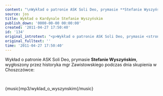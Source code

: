 ```yaml
---
content: "\nWykład o patronie ASK Soli Deo, prymasie **Stefanie Wyszyńskim**, wygłoszony przez historyka mgr Zawistowskiego podczas dnia skupienia w Choszczówce:\n\r\n\n\_\n\r\n\n{music}mp3/wyklad_o_wyszynskim{/music}\n"
source: jos
title: Wykład o Kardynale Stefanie Wyszyńskim
publish_down: '0000-00-00 00:00:00'
created: '2011-04-27 17:50:40'
id: '134'
original_introtext: "<p>Wykład o patronie ASK Soli Deo, prymasie <strong>Stefanie Wyszyńskim</strong>, wygłoszony przez historyka mgr Zawistowskiego podczas dnia skupienia w Choszczówce:</p>\r\n<p>\_</p>\r\n<p>{music}mp3/wyklad_o_wyszynskim{/music}</p>"
original_fulltext: ''
time: '2011-04-27 17:50:40'
---
```

Wykład o patronie ASK Soli Deo, prymasie **Stefanie Wyszyńskim**, wygłoszony przez historyka mgr Zawistowskiego podczas dnia skupienia w Choszczówce:


 


{music}mp3/wyklad_o_wyszynskim{/music}


<!--{{json:{"created_date":"2011-04-27 17:50:40","publish_down":"0000-00-00 00:00:00","id":"134"}}}-->